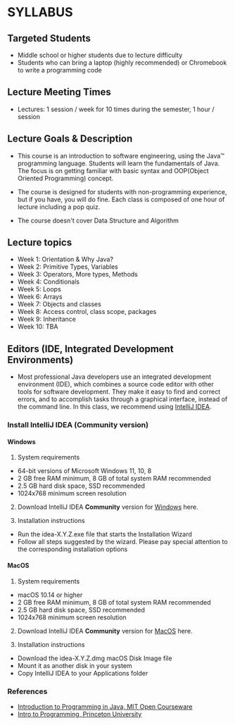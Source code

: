 # SYLLABUS

## Targeted Students
- Middle school or higher students due to lecture difficulty
- Students who can bring a laptop (highly recommended) or Chromebook to write a programming code

## Lecture Meeting Times
- Lectures: 1 session / week for 10 times during the semester, 1 hour / session

## Lecture Goals & Description
- This course is an introduction to software engineering, using the Java™ programming language. Students will learn the fundamentals of Java. The focus is on getting familiar with basic syntax and OOP(Object Oriented Programming) concept.

- The course is designed for students with non-programming experience, but if you have, you will do fine. Each class is composed of one hour of lecture including a pop quiz.

- The course doesn't cover Data Structure and Algorithm

## Lecture topics
- Week 1: Orientation & Why Java?
- Week 2: Primitive Types, Variables
- Week 3: Operators, More types, Methods
- Week 4: Conditionals
- Week 5: Loops
- Week 6: Arrays
- Week 7: Objects and classes
- Week 8: Access control, class scope, packages
- Week 9: Inheritance
- Week 10: TBA

## Editors (IDE, Integrated Development Environments)
- Most professional Java developers use an integrated development environment (IDE), which combines a source code editor with other tools for software development. They make it easy to find and correct errors, and to accomplish tasks through a graphical interface, instead of the command line. In this class, we recommend using [IntelliJ IDEA](https://www.jetbrains.com/idea/).


### Install IntelliJ IDEA (Community version)
#### Windows
1. System requirements
  - 64-bit versions of Microsoft Windows 11, 10, 8
  - 2 GB free RAM minimum, 8 GB of total system RAM recommended
  - 2.5 GB hard disk space, SSD recommended
  - 1024x768 minimum screen resolution

2. Download IntelliJ IDEA **Community** version for [Windows](https://www.jetbrains.com/idea/download/#section=windows) here.

3. Installation instructions
  - Run the idea-X.Y.Z.exe file that starts the Installation Wizard
  - Follow all steps suggested by the wizard. Please pay special attention to the corresponding installation options

#### MacOS
1. System requirements
  - macOS 10.14 or higher
  - 2 GB free RAM minimum, 8 GB of total system RAM recommended
  - 2.5 GB hard disk space, SSD recommended
  - 1024x768 minimum screen resolution

2. Download IntelliJ IDEA **Community** version for [MacOS](https://www.jetbrains.com/idea/download/#section=mac) here.

3. Installation instructions
  - Download the idea-X.Y.Z.dmg macOS Disk Image file
  - Mount it as another disk in your system
  - Copy IntelliJ IDEA to your Applications folder

### References
- [Introduction to Programming in Java, MIT Open Courseware](https://ocw.mit.edu/courses/6-092-introduction-to-programming-in-java-january-iap-2010/)
- [Intro to Programming, Princeton University](https://introcs.cs.princeton.edu/java/lectures/)
